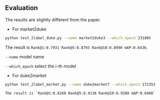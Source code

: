 ## Evaluation
The results are slightly different from the paper.

- For market2duke
```bash
python test_2label_duke.py --name market2duke3 --which_epoch 231805
```
The result is `Rank@1:0.7931 Rank@5:0.8793 Rank@10:0.8990 mAP:0.6436`.

`--name` model name 

`--which_epoch` select the i-th model

- For duke2market
```bash
python test_2label_market.py --name duke2market7 --which_epoch 172353

The result is `Rank@1:0.8260 Rank@5:0.9136 Rank@10:0.9388 mAP:0.6400`
